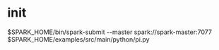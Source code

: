 # init 

$SPARK_HOME/bin/spark-submit --master spark://spark-master:7077 $SPARK_HOME/examples/src/main/python/pi.py
